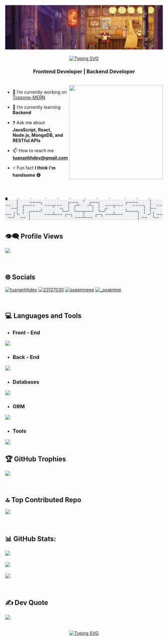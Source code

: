 <div align="center">
  <img src="./banner-profile.png" width="1920px"  />
</div>
<br/>

<div align="center">
<a href="https://git.io/typing-svg"><img src="https://readme-typing-svg.herokuapp.com?font=Fira+Code&size=24&pause=1000&center=true&vCenter=true&width=435&lines=Hi+everyone%2C+I'm+Tuan+Anh+%F0%9F%91%8B" alt="Typing SVG" /></a>
<h3>Frontend Developer | Backend Developer</h3>
</div>

<br/>

<img align="right" width="300" height="300" src="https://media4.giphy.com/media/v1.Y2lkPTc5MGI3NjExcHkwa2dpZjFlZ2tyaGhsZWVwN3pid204Z2cwNTl2eTQ2eHkwdzhidyZlcD12MV9pbnRlcm5hbF9naWZfYnlfaWQmY3Q9Zw/78XCFBGOlS6keY1Bil/giphy.gif"  />

<div align="left">
  
- 💼 I’m currently working on <a style="" href="https://github.com/tuananhhdev/Topzone-MERN">Topzone-MERN</a>

- 🌱 I’m currently learning **Backend**

- ❓ Ask me about **JavaScript, React, Node.js, MongoDB, and RESTful APIs**

- 📫 How to reach me **tuananhhdev@gmail.com**

- ⚡ Fun fact **I think i'm handsome 😅**
</div>

###

<div align="left">
<!--   <img src="https://img.shields.io/static/v1?message=Youtube&logo=youtube&label=&color=FF0000&logoColor=white&labelColor=&style=for-the-badge" height="35" alt="youtube logo"  />
  <img src="https://img.shields.io/static/v1?message=Instagram&logo=instagram&label=&color=E4405F&logoColor=white&labelColor=&style=for-the-badge" height="35" alt="instagram logo"  />
  <img src="https://img.shields.io/static/v1?message=Twitch&logo=twitch&label=&color=9146FF&logoColor=white&labelColor=&style=for-the-badge" height="35" alt="twitch logo"  />
  <img src="https://img.shields.io/static/v1?message=Discord&logo=discord&label=&color=7289DA&logoColor=white&labelColor=&style=for-the-badge" height="35" alt="discord logo"  />
  <img src="https://img.shields.io/static/v1?message=Gmail&logo=gmail&label=&color=D14836&logoColor=white&labelColor=&style=for-the-badge" height="35" alt="gmail logo"  />
  <img src="https://img.shields.io/static/v1?message=LinkedIn&logo=linkedin&label=&color=0077B5&logoColor=white&labelColor=&style=for-the-badge" height="35" alt="linkedin logo"  /> -->
</div>

###

<br clear="both">



###

<picture>
  <source media="(prefers-color-scheme: dark)" srcset="https://raw.githubusercontent.com/tuananhhdev/tuananhhdev/output/pacman-contribution-graph-dark.svg">
  <source media="(prefers-color-scheme: light)" srcset="https://raw.githubusercontent.com/tuananhhdev/tuananhhdev/output/pacman-contribution-graph.svg">
  <img alt="pacman contribution graph" src="https://raw.githubusercontent.com/tuananhhdev/tuananhhdev/output/pacman-contribution-graph.svg">
</picture>

<br/>

## 👁‍🗨 Profile Views
<a href="https://github.com/tuananhhdev"> <img src="https://komarev.com/ghpvc/?username=tuananhhdev&style=for-the-badge&color=brightgreen" /> </a>

<br/>

## 🌐 Socials 
<p align="left">
<a href="https://linkedin.com/in/tuananhhdev" target="blank"><img align="center" src="https://raw.githubusercontent.com/rahuldkjain/github-profile-readme-generator/master/src/images/icons/Social/linked-in-alt.svg" alt="tuananhhdev" height="30" width="40" /></a>
<a href="https://stackoverflow.com/users/23127030" target="blank"><img align="center" src="https://raw.githubusercontent.com/rahuldkjain/github-profile-readme-generator/master/src/images/icons/Social/stack-overflow.svg" alt="23127030" height="30" width="40" /></a>
<a href="https://fb.com/oxaemneee" target="blank"><img align="center" src="https://raw.githubusercontent.com/rahuldkjain/github-profile-readme-generator/master/src/images/icons/Social/facebook.svg" alt="oxaemneee" height="30" width="40" /></a>
<a href="https://instagram.com/_oxaemne" target="blank"><img align="center" src="https://raw.githubusercontent.com/rahuldkjain/github-profile-readme-generator/master/src/images/icons/Social/instagram.svg" alt="_oxaemne" height="30" width="40" /></a>
</p>

<br/>


## 💻 Languages and Tools 
- ### Front - End
<img src="https://skillicons.dev/icons?i=html,css,tailwindcss,bootstrap,sass,js,react,nextjs"/>

- ### Back - End
<img src="https://skillicons.dev/icons?i=nodejs,nestjs,express,docker" />

- ### Databases
<img src="https://skillicons.dev/icons?i=mongodb,mysql" />

- ### ORM
<img src="https://skillicons.dev/icons?i=sequelize,prisma" />

- ### Tools
<img src="https://skillicons.dev/icons?i=postman,figma,github,git,photoshop,illustrator" />

<br/>

## 🏆 GitHub Trophies
![](https://github-profile-trophy.vercel.app/?username=tuananhhdev&theme=dracula&no-frame=false&no-bg=true&margin-w=4)
          
<br/>

## 🔝 Top Contributed Repo
![](https://github-contributor-stats.vercel.app/api?username=tuananhhdev&limit=5&theme=dark&combine_all_yearly_contributions=true)

<br/>

## 📊 GitHub Stats:
![](https://github-readme-stats.vercel.app/api?username=tuananhhdev&theme=dracula&hide_border=true&include_all_commits=false&count_private=false)<br/><br/>
![](https://nirzak-streak-stats.vercel.app/?user=tuananhhdev&theme=dracula&hide_border=true)<br/><br/>
![](https://github-readme-stats.vercel.app/api/top-langs/?username=tuananhhdev&theme=dracula&hide_border=true&include_all_commits=false&count_private=false&layout=compact)

<br/>

## ✍️ Dev Quote
![](https://quotes-github-readme.vercel.app/api?type=horizontal&theme=tokyonight)

<br/>

<div align="center">
<a href="https://git.io/typing-svg"><img src="https://readme-typing-svg.herokuapp.com?font=Fira+Code&size=17&pause=1000&color=F73384&center=true&vCenter=true&width=435&lines=+Thank+you+for+visiting+my+GitHub+profile+%F0%9F%91%8B" alt="Typing SVG" /></a>
</div>
